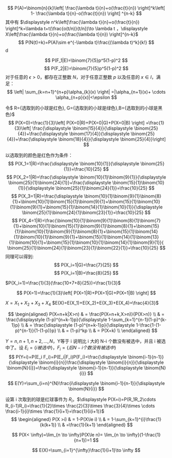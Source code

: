 $$
P(A)=\binom{n}{k}\left[ \frac{\lambda t}{n}+o(\frac{t}{n}) \right]^k\left[ 1- \frac{\lambda t}{n}-o(\frac{t}{n})  \right] ^{n-k}
$$
其中有 $\displaystyle n^k\left[\frac{\lambda t}{n}+o(\frac{t}{n}) \right]^k=\lambda t+t(\frac{o(t/n)}{t/n})\to \lambda t $，$\displaystyle X\left[\frac{\lambda t}{n}+o(\frac{\lambda t}{n})  \right]^{n-k}$ 
$$
P(N(t)=k)=P(A)\sim e^{-\lambda t}\frac{(\lambda t)^k}{k!}
$$
$\mathrm{d}$

$$
P(F_1|E)=\binom{7}{5}p^5(1-p)^2
$$
$$
P(F_2|E)=\binom{7}{5}p^5(1-p)^2
$$
对于任意的 $\epsilon>0$，都存在正整数 $N$，对于任意正整数 $p$ 以及任意的 $x\in I$，满足：
$$
\left| \sum_{k=n+1}^{n+p}\alpha_{k}(x) \right| =|\alpha_{n+1}(x)+ \cdots \alpha_{n+p}(x)|<\epsilon
$$

令$ R=\{选取到的小球是红色\}, G=\{选取到的小球是绿色\},B=\{选取到的小球是黑色\}$
$$
P(X=0)=\frac{1}{3}\left[ P(X=0|R)+P(X=0|G)+P(X=0|B) \right] =\frac{1}{3}\left[ \frac{\displaystyle \binom{15}{4}}{\displaystyle \binom{25}{4}}+\frac{\displaystyle \binom{17}{4}}{\displaystyle \binom{25}{4}}+\frac{\displaystyle \binom{18}{4}}{\displaystyle \binom{25}{4}}\right] 
$$

以选取到的颜色是红色作为条件：
$$
P(X_1=1|R)=\frac{\displaystyle \binom{10}{1}}{\displaystyle \binom{25}{1}}=\frac{10}{25}
$$
$$
P(X_2=1|R)=\frac{\displaystyle \binom{10}{1}\binom{9}{1}}{\displaystyle \binom{25}{1}\binom{24}{1}}+\frac{\displaystyle \binom{15}{1}\binom{10}{1}}{\displaystyle \binom{25}{1}\binom{24}{1}}=\frac{10}{25}
$$
$$
P(X_3=1|R)=\frac{\displaystyle \binom{10}{1}\binom{9}{1}\binom{8}{1}+\binom{10}{1}\binom{15}{1}\binom{9}{1}+\binom{15}{1}\binom{10}{1}\binom{9}{1}+\binom{15}{1}\binom{14}{1}\binom{10}{1}}{\displaystyle \binom{25}{1}\binom{24}{1}\binom{23}{1}}=\frac{10}{25}
$$
$$
P(X_4=1|R)=\frac{\binom{10}{1}\binom{9}{1}\binom{8}{1}\binom{7}{1}+\binom{10}{1}\binom{15}{1}\binom{9}{1}\binom{8}{1}+\binom{15}{1}\binom{10}{1}\binom{9}{1}\binom{8}{1}+\binom{15}{1}\binom{14}{1}\binom{10}{1}\binom{9}{1}+\binom{15}{1}\binom{14}{1}\binom{13}{1}\binom{10}{1}+\binom{15}{1}\binom{10}{1}\binom{14}{1}\binom{9}{1}}{ \binom{25}{1}\binom{24}{1}\binom{23}{1}\binom{22}{1}}=\frac{10}{25}
$$
同理可以得到:
$$
P(X_i=1|G)=\frac{7}{25}
$$
$$
P(X_i=1|B)=\frac{8}{25}
$$

$P(X_i=1)=\frac{1}{3}(\frac{10+7+8}{25})=\frac{1}{3}$

$$
P(X=1)=\frac{1}{3}\left[ P(X=1|R)+P(X=1|G)+P(X=1|B) \right] 
$$

$X=X_1+X_2+X_3+X_4$
$E(X)=E(X_1)+E(X_2)+E(X_3)+E(X_4)=\frac{4}{3}$




$$
\begin{aligned}
P(X=n+k|X>n) & = \frac{P(X=n+k,X>n)}{P(X>n)}  \\
& = \frac{\displaystyle (1-p)^{n+k-1}p}{\displaystyle 1-\sum_{k=1}^{n-1}(1-p)^{k-1}p}  \\
& = \frac{\displaystyle (1-p)^{n+k-1}p}{\displaystyle 1-\frac{1-(1-p)^{n-1}}{1-(1-p)}p}  \\
& = (1-p)^kp  \\
& = P(X=k)  \\
\end{aligned}
$$

$Y=n,n+1,n+2, \ldots ,N$，Y等于 i 说明比 i 大的 N-i 个数没有被选中，并且 i 被选中了。设 $E_i=\{ i 被选中\}$，$F_i=\{后 N-i 个数没有被选中\}$
$$
P(Y=i)=P(E_i F_i)=P(E_i|F_i)P(F_i)=\frac{\displaystyle \binom{i-1}{n-1}}{\displaystyle \binom{i}{n}}\frac{\displaystyle \binom{i}{n}}{\displaystyle \binom{N}{i}}=\frac{\displaystyle \binom{i-1}{n-1}}{\displaystyle \binom{N}{i}}
$$

$$
E(Y)=\sum_{i=n}^{N}\frac{i\displaystyle \binom{i-1}{n-1}}{\displaystyle \binom{N}{i}}
$$

设第 i 次取到的球是红球事件为 $R_i$，$\displaystyle P(X=i)=P(R_1R_2\cdots R_{i-1}R_i)=\frac{1}{2}\times \frac{2}{3}\times \frac{3}{4}\times \cdots \frac{i-1}{i}\times \frac{1}{i+1}=\frac{1}{i(i+1)}$
$$
\begin{aligned}
P(X >i) & = 1-P(X\le i)  \\
& = 1-\sum_{k=1}^{i}\frac{1}{k(k+1)}  \\
& =\frac{1}{k+1}
\end{aligned}
$$

$$
P(X< \infty)=\lim_{n \to \infty}P(X\le n)= \lim_{n \to \infty}(1-\frac{1}{n+1})=1
$$

$$
E(X)=\sum_{i=1}^{\infty}\frac{1}{i+1}\to \infty
$$
